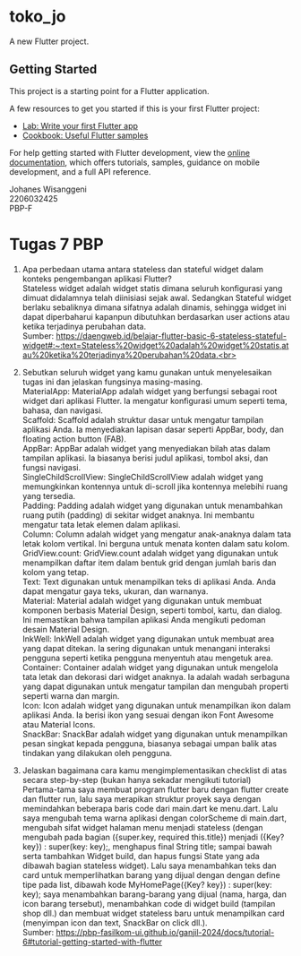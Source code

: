 # toko_jo

A new Flutter project.

## Getting Started

This project is a starting point for a Flutter application.

A few resources to get you started if this is your first Flutter project:

- [Lab: Write your first Flutter app](https://docs.flutter.dev/get-started/codelab)
- [Cookbook: Useful Flutter samples](https://docs.flutter.dev/cookbook)

For help getting started with Flutter development, view the
[online documentation](https://docs.flutter.dev/), which offers tutorials,
samples, guidance on mobile development, and a full API reference.

Johanes Wisanggeni<br>
2206032425<br>
PBP-F<br>

# Tugas 7 PBP

1. Apa perbedaan utama antara stateless dan stateful widget dalam konteks pengembangan aplikasi Flutter?<br>
Stateless widget adalah widget statis dimana seluruh konfigurasi yang dimuat didalamnya telah diinisiasi sejak awal. Sedangkan Stateful widget berlaku sebaliknya dimana sifatnya adalah dinamis, sehingga widget ini dapat diperbaharui kapanpun dibutuhkan berdasarkan user actions atau ketika terjadinya perubahan data. <br>
Sumber: https://daengweb.id/belajar-flutter-basic-6-stateless-stateful-widget#:~:text=Stateless%20widget%20adalah%20widget%20statis,atau%20ketika%20terjadinya%20perubahan%20data.<br>

2. Sebutkan seluruh widget yang kamu gunakan untuk menyelesaikan tugas ini dan jelaskan fungsinya masing-masing. <br>
MaterialApp: MaterialApp adalah widget yang berfungsi sebagai root widget dari aplikasi Flutter. Ia mengatur konfigurasi umum seperti tema, bahasa, dan navigasi. <br>
Scaffold: Scaffold adalah struktur dasar untuk mengatur tampilan aplikasi Anda. Ia menyediakan lapisan dasar seperti AppBar, body, dan floating action button (FAB).<br>
AppBar: AppBar adalah widget yang menyediakan bilah atas dalam tampilan aplikasi. Ia biasanya berisi judul aplikasi, tombol aksi, dan fungsi navigasi.<br>
SingleChildScrollView:  SingleChildScrollView adalah widget yang memungkinkan kontennya untuk di-scroll jika kontennya melebihi ruang yang tersedia.<br>
Padding: Padding adalah widget yang digunakan untuk menambahkan ruang putih (padding) di sekitar widget anaknya. Ini membantu mengatur tata letak elemen dalam aplikasi.<br>
Column:  Column adalah widget yang mengatur anak-anaknya dalam tata letak kolom vertikal. Ini berguna untuk menata konten dalam satu kolom.<br>
GridView.count: GridView.count adalah widget yang digunakan untuk menampilkan daftar item dalam bentuk grid dengan jumlah baris dan kolom yang tetap.<br>
Text: Text digunakan untuk menampilkan teks di aplikasi Anda. Anda dapat mengatur gaya teks, ukuran, dan warnanya.<br>
Material: Material adalah widget yang digunakan untuk membuat komponen berbasis Material Design, seperti tombol, kartu, dan dialog. Ini memastikan bahwa tampilan aplikasi Anda mengikuti pedoman desain Material Design.<br>
InkWell: InkWell adalah widget yang digunakan untuk membuat area yang dapat ditekan. Ia sering digunakan untuk menangani interaksi pengguna seperti ketika pengguna menyentuh atau mengetuk area.<br>
Container: Container adalah widget yang digunakan untuk mengelola tata letak dan dekorasi dari widget anaknya. Ia adalah wadah serbaguna yang dapat digunakan untuk mengatur tampilan dan mengubah properti seperti warna dan margin.<br>
Icon: Icon adalah widget yang digunakan untuk menampilkan ikon dalam aplikasi Anda. Ia berisi ikon yang sesuai dengan ikon Font Awesome atau Material Icons.<br>
SnackBar: SnackBar adalah widget yang digunakan untuk menampilkan pesan singkat kepada pengguna, biasanya sebagai umpan balik atas tindakan yang dilakukan oleh pengguna.<br>

3. Jelaskan bagaimana cara kamu mengimplementasikan checklist di atas secara step-by-step (bukan hanya sekadar mengikuti tutorial) <br>
Pertama-tama saya membuat program flutter baru dengan flutter create dan flutter run, lalu saya merapikan struktur proyek saya dengan memindahkan beberapa baris code dari main.dart ke menu.dart. Lalu saya mengubah tema warna aplikasi dengan colorScheme di main.dart, mengubah sifat widget halaman menu menjadi stateless (dengan mengubah pada bagian ({super.key, required this.title}) menjadi ({Key? key}) : super(key: key);, menghapus final String title; sampai bawah serta tambahkan Widget build, dan hapus fungsi State yang ada dibawah bagian stateless widget). Lalu saya menambahkan teks dan card untuk memperlihatkan barang yang dijual dengan dengan define tipe pada list, dibawah kode MyHomePage({Key? key}) : super(key: key); saya menambahkan barang-barang yang dijual (nama, harga, dan icon barang tersebut), menambahkan code di widget build (tampilan shop dll.) dan membuat widget stateless baru untuk menampilkan card (menyimpan icon dan text, SnackBar on click dll.). <br>
Sumber: https://pbp-fasilkom-ui.github.io/ganjil-2024/docs/tutorial-6#tutorial-getting-started-with-flutter


